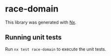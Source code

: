 # race-domain

This library was generated with [Nx](https://nx.dev).

## Running unit tests

Run `nx test race-domain` to execute the unit tests.
